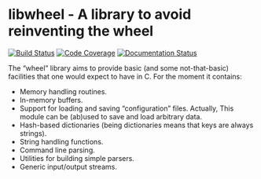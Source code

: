 # libwheel - A library to avoid reinventing the wheel

[![Build Status](https://img.shields.io/travis/aperezdc/wheel.svg?style=flat)](https://travis-ci.org/aperezdc/wheel)
[![Code Coverage](https://img.shields.io/coveralls/aperezdc/wheel/master.svg?style=flat)](https://coveralls.io/r/aperezdc/wheel?branch=master)
[![Documentation Status](https://readthedocs.org/projects/libwheel/badge/?version=latest)](https://libwheel.readthedocs.org/en/latest)

The “wheel” library aims to provide basic (and some not-that-basic)
facilities that one would expect to have in C. For the moment it contains:

- Memory handling routines.
- In-memory buffers.
- Support for loading and saving “configuration” files. Actually, This
	module can be (ab)used to save and load arbitrary data.
- Hash-based dictionaries (being dictionaries means that keys are always
	strings).
- String handling functions.
- Command line parsing.
- Utilities for building simple parsers.
- Generic input/output streams.

